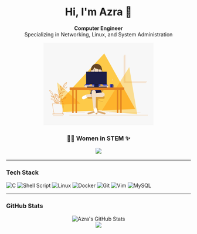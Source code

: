 <h1 align="center">Hi, I'm Azra 🫧</h1>

<p align="center"><strong>Computer Engineer</strong><br>Specializing in Networking, Linux, and System Administration</p>

<p align="center">
  <img src="./src.gif" alt="Animated GIF" width="300"/>
</p>

<h3 align="center">👩‍💻 <strong>Women in STEM ✨</strong></h3>

<p align="center">
  <img src="https://img.shields.io/badge/Women%20in%20STEM-Supporting-purple?style=for-the-badge&logo=academia&logoColor=white" />
</p> 

---

### Tech Stack

![C](https://img.shields.io/badge/C-00599C?style=for-the-badge&logo=c&logoColor=white)
![Shell Script](https://img.shields.io/badge/Shell_Script-121011?style=for-the-badge&logo=gnu-bash&logoColor=white)
![Linux](https://img.shields.io/badge/Linux-FCC624?style=for-the-badge&logo=linux&logoColor=black)
![Docker](https://img.shields.io/badge/Docker-2496ED?style=for-the-badge&logo=docker&logoColor=white)
![Git](https://img.shields.io/badge/Git-F05032?style=for-the-badge&logo=git&logoColor=white)
![Vim](https://img.shields.io/badge/Vim-019733?style=for-the-badge&logo=vim&logoColor=white)
![MySQL](https://img.shields.io/badge/MySQL-005C84?style=for-the-badge&logo=mysql&logoColor=white)


---

### GitHub Stats

<div align="center">
  <!-- GitHub Stats -->
  <img 
    src="https://github-readme-stats.vercel.app/api?username=azrakarakaya1&show_icons=true&count_private=true&theme=dracula&hide_border=true&bg_color=0D1117&title_color=E91E63&icon_color=FF6B9D&text_color=FFFFFF" 
    alt="Azra's GitHub Stats" 
  />
</div>

<div align="center">
  <!-- Top Languages -->
  <img 
  src="https://github-readme-stats.vercel.app/api/top-langs/?username=azrakarakaya1&layout=compact&langs_count=10&theme=dracula&hide_border=true&bg_color=0D1117&title_color=E91E63&text_color=FFFFFF" 
/>
</div>
